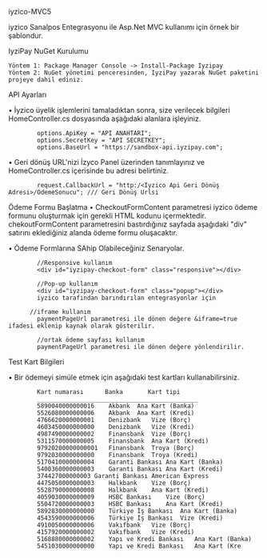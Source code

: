 iyzico-MVC5

   iyzico Sanalpos Entegrasyonu ile Asp.Net MVC kullanımı için örnek bir şablondur.

IyziPay NuGet Kurulumu

    Yöntem 1: Package Manager Console -> Install-Package Iyzipay
    Yöntem 2: NuGet yönetimi penceresinden, IyziPay yazarak NuGet paketini projeye dahil ediniz.
  
API Ayarları

   •	İyzico üyelik işlemlerini tamaladıktan sonra, size verilecek bilgileri HomeController.cs dosyasında aşağıdaki alanlara işleyiniz.

            options.ApiKey = "API ANAHTARI";
            options.SecretKey = "API SECRETKEY";
            options.BaseUrl = "https://sandbox-api.iyzipay.com";

   •	Geri dönüş URL'nizi İzyco Panel üzerinden tanımlayınız ve HomeController.cs içerisinde bu adresi belirtiniz.

            request.CallbackUrl = "http:/<Iyzico Api Geri Dönüş Adresi>/OdemeSonucu"; /// Geri Dönüş Urlsi


Ödeme Formu Başlatma
   •  CheckoutFormContent parametresi iyzico ödeme formunu oluşturmak için gerekli HTML kodunu içermektedir. chekoutFormContent parametresini bastırdığınız sayfada aşağıdaki "div" satırını eklediğiniz alanda ödeme formu oluşacaktır.

   •	Ödeme Formlarına SAhip Olabileceğiniz Senaryolar.

            //Responsive kullanım
            <div id="iyzipay-checkout-form" class="responsive"></div>

            //Pop-up kullanım
            <div id="iyzipay-checkout-form" class="popup"></div>
            iyzico tarafından barındırılan entegrasyonlar için

   	      //iframe kullanım
            paymentPageUrl parametresi ile dönen değere &iframe=true ifadesi eklenip kaynak olarak gösterilir.

            //ortak ödeme sayfası kullanım
            paymentPageUrl parametresi ile dönen değere yönlendirilir.


Test Kart Bilgileri

   •	Bir ödemeyi simüle etmek için aşağıdaki test kartları kullanabilirsiniz.

            Kart numarası	   Banka	   Kart tipi
            _____________________________________________
            5890040000000016	Akbank	Ana Kart (Banka)
            5526080000000006	Akbank	Ana Kart (Kredi)
            4766620000000001	Denizbank	Vize (Borç)
            4603450000000000	Denizbank	Vize (Kredi)
            4987490000000002	Finansbank	Vize (Borç)
            5311570000000005	Finansbank	Ana Kart (Kredi)
            97920200000000001	Finansbank	Troya (Borç)
            9792030000000000	Finansbank	Troya (Kredi)
            5170410000000004	Garanti Bankası	Ana Kart (Banka)
            5400360000000003	Garanti Bankası	Ana Kart (Kredi)
            374427000000003	Garanti Bankası	American Express
            4475050000000003	Halkbank	Vize (Borç)
            5528790000000008	Halkbank	Ana Kart (Kredi)
            4059030000000009	HSBC Bankası	Vize (Borç)
            5504720000000003	HSBC Bankası	Ana Kart (Kredi)
            5892830000000000	Türkiye İş Bankası	Ana Kart (Banka)
            4543590000000006	Türkiye İş Bankası	Vize (Kredi)
            4910050000000006	Vakıfbank	Vize (Borç)
            4157920000000002	Vakıfbank	Vize (Kredi)
            5168880000000002	Yapı ve Kredi Bankası	Ana Kart (Banka)
            5451030000000000	Yapı ve Kredi Bankası	Ana Kart (Kre


